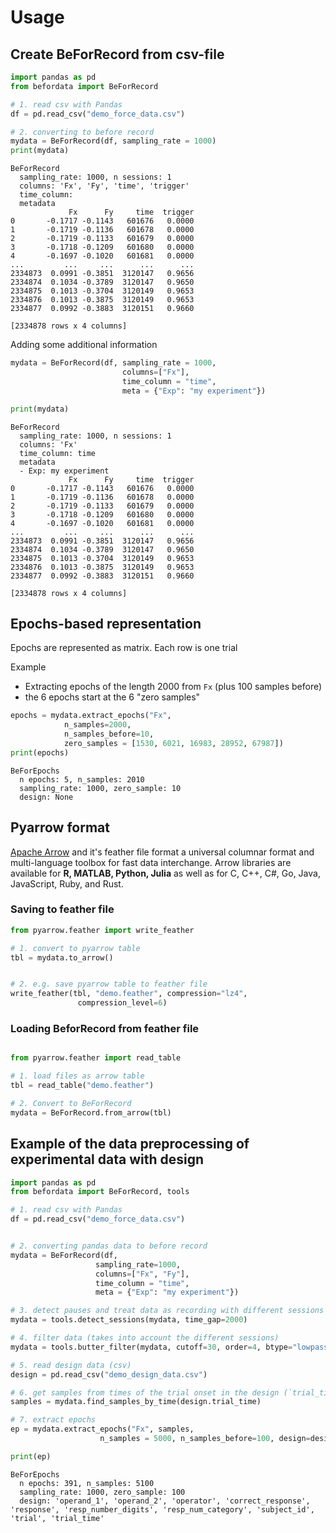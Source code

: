 # Usage

## Create BeForRecord from csv-file


```python
import pandas as pd
from befordata import BeForRecord

# 1. read csv with Pandas
df = pd.read_csv("demo_force_data.csv")

# 2. converting to before record
mydata = BeForRecord(df, sampling_rate = 1000)
print(mydata)
```




    BeForRecord
      sampling_rate: 1000, n sessions: 1
      columns: 'Fx', 'Fy', 'time', 'trigger'
      time_column:
      metadata
                 Fx      Fy     time  trigger
    0       -0.1717 -0.1143   601676   0.0000
    1       -0.1719 -0.1136   601678   0.0000
    2       -0.1719 -0.1133   601679   0.0000
    3       -0.1718 -0.1209   601680   0.0000
    4       -0.1697 -0.1020   601681   0.0000
    ...         ...     ...      ...      ...
    2334873  0.0991 -0.3851  3120147   0.9656
    2334874  0.1034 -0.3789  3120147   0.9650
    2334875  0.1013 -0.3704  3120149   0.9653
    2334876  0.1013 -0.3875  3120149   0.9653
    2334877  0.0992 -0.3883  3120151   0.9660

    [2334878 rows x 4 columns]



Adding some additional information


```python
mydata = BeForRecord(df, sampling_rate = 1000,
                         columns=["Fx"],
                         time_column = "time",
                         meta = {"Exp": "my experiment"})

print(mydata)
```

    BeForRecord
      sampling_rate: 1000, n sessions: 1
      columns: 'Fx'
      time_column: time
      metadata
      - Exp: my experiment
                 Fx      Fy     time  trigger
    0       -0.1717 -0.1143   601676   0.0000
    1       -0.1719 -0.1136   601678   0.0000
    2       -0.1719 -0.1133   601679   0.0000
    3       -0.1718 -0.1209   601680   0.0000
    4       -0.1697 -0.1020   601681   0.0000
    ...         ...     ...      ...      ...
    2334873  0.0991 -0.3851  3120147   0.9656
    2334874  0.1034 -0.3789  3120147   0.9650
    2334875  0.1013 -0.3704  3120149   0.9653
    2334876  0.1013 -0.3875  3120149   0.9653
    2334877  0.0992 -0.3883  3120151   0.9660

    [2334878 rows x 4 columns]


## Epochs-based representation

Epochs are represented as matrix. Each row is one trial

Example

* Extracting epochs of the length 2000 from `Fx` (plus 100 samples before)
* the 6 epochs  start at the 6 "zero samples"


```python
epochs = mydata.extract_epochs("Fx",
            n_samples=2000,
            n_samples_before=10,
            zero_samples = [1530, 6021, 16983, 28952, 67987])
print(epochs)
```

    BeForEpochs
      n epochs: 5, n_samples: 2010
      sampling_rate: 1000, zero_sample: 10
      design: None


## Pyarrow format

[Apache Arrow](https://arrow.apache.org/) and it's feather file format a universal
columnar format and multi-language toolbox for fast data interchange. Arrow
libraries are available for **R, MATLAB, Python, Julia** as well as for
C, C++, C#, Go, Java, JavaScript,  Ruby, and Rust.


### Saving to feather file


```python
from pyarrow.feather import write_feather

# 1. convert to pyarrow table
tbl = mydata.to_arrow()


# 2. e.g. save pyarrow table to feather file
write_feather(tbl, "demo.feather", compression="lz4",
               compression_level=6)
```

### Loading BeforRecord from feather file


```python

from pyarrow.feather import read_table

# 1. load files as arrow table
tbl = read_table("demo.feather")

# 2. Convert to BeForRecord
mydata = BeForRecord.from_arrow(tbl)
```

## Example of the data preprocessing of experimental data with design


```python
import pandas as pd
from befordata import BeForRecord, tools

# 1. read csv with Pandas
df = pd.read_csv("demo_force_data.csv")


# 2. converting pandas data to before record
mydata = BeForRecord(df,
                   sampling_rate=1000,
                   columns=["Fx", "Fy"],
                   time_column = "time",
                   meta = {"Exp": "my experiment"})

# 3. detect pauses and treat data as recording with different sessions
mydata = tools.detect_sessions(mydata, time_gap=2000)

# 4. filter data (takes into account the different sessions)
mydata = tools.butter_filter(mydata, cutoff=30, order=4, btype="lowpass")

# 5. read design data (csv)
design = pd.read_csv("demo_design_data.csv")

# 6. get samples from times of the trial onset in the design (`trial_time`)
samples = mydata.find_samples_by_time(design.trial_time)

# 7. extract epochs
ep = mydata.extract_epochs("Fx", samples,
                    n_samples = 5000, n_samples_before=100, design=design)

print(ep)
```

    BeForEpochs
      n epochs: 391, n_samples: 5100
      sampling_rate: 1000, zero_sample: 100
      design: 'operand_1', 'operand_2', 'operator', 'correct_response', 'response', 'resp_number_digits', 'resp_num_category', 'subject_id', 'trial', 'trial_time'



